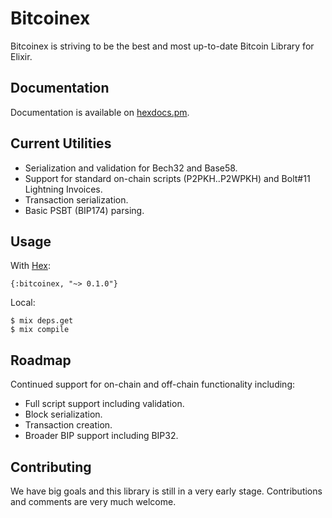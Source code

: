 # Bitcoinex

Bitcoinex is striving to be the best and most up-to-date Bitcoin Library for Elixir.

## Documentation
Documentation is available on [hexdocs.pm](https://hexdocs.pm/bitcoinex/api-reference.html).

## Current Utilities
* Serialization and validation for Bech32 and Base58.
* Support for standard on-chain scripts (P2PKH..P2WPKH) and Bolt#11 Lightning Invoices.
* Transaction serialization.
* Basic PSBT (BIP174) parsing.

## Usage

With [Hex](https://hex.pm/packages/bitcoinex):

    {:bitcoinex, "~> 0.1.0"}

Local:

    $ mix deps.get
    $ mix compile

## Roadmap
Continued support for on-chain and off-chain functionality including:
* Full script support including validation.
* Block serialization.
* Transaction creation.
* Broader BIP support including BIP32.

## Contributing
We have big goals and this library is still in a very early stage. Contributions and comments are very much welcome.